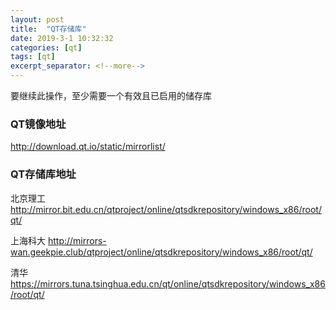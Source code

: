 ```yaml
---
layout: post
title:  "QT存储库"
date: 2019-3-1 10:32:32
categories: [qt]
tags: [qt]
excerpt_separator: <!--more-->
---
```

要继续此操作，至少需要一个有效且已启用的储存库
<!--more-->

### QT镜像地址

<http://download.qt.io/static/mirrorlist/>

### QT存储库地址

北京理工
<http://mirror.bit.edu.cn/qtproject/online/qtsdkrepository/windows_x86/root/qt/>

上海科大
<http://mirrors-wan.geekpie.club/qtproject/online/qtsdkrepository/windows_x86/root/qt/>

清华
<https://mirrors.tuna.tsinghua.edu.cn/qt/online/qtsdkrepository/windows_x86/root/qt/>